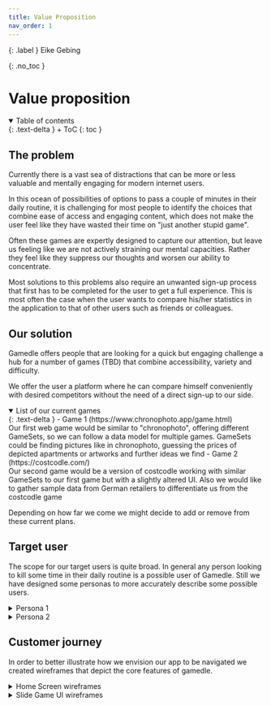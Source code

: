 ```yaml
---
title: Value Proposition
nav_order: 1
---
```



{: .label }
Eike Gebing

{: .no_toc }
# Value proposition

<details open markdown="block">
{: .text-delta }
<summary>Table of contents</summary>
+ ToC
{: toc }
</details>

## The problem

Currently there is a vast sea of distractions that can be more or less valuable and mentally engaging for modern internet users. 

In this ocean of possibilities of options to pass a couple of minutes in their daily routine, it is challenging for most people to identify the choices that combine ease of access and engaging content, which does not make the user feel like they have wasted their time on "just another stupid game".

Often these games are expertly designed to capture our attention, but leave us feeling like we are not actively straining our mental capacities. Rather they feel like they suppress our thoughts and worsen our ability to concentrate.

Most solutions to this problems also require an unwanted sign-up process that first has to be completed for the user to get a full experience. This is most often the case when the user wants to compare his/her statistics in the application to that of other users such as friends or colleagues.

## Our solution

Gamedle offers people that are looking for a quick but engaging challenge a hub for a number of games (TBD) that combine accessibility, variety and difficulty. 

We offer the user a platform where he can compare himself conveniently with desired competitors without the need of a direct sign-up to our side.

<details open markdown="block">
{: .text-delta }
<summary>List of our current games</summary>
- Game 1 (https://www.chronophoto.app/game.html) <br>
  Our first web game would be similar to "chronophoto", offering different GameSets, so we can follow a data model for multiple games. GameSets could be finding pictures like in chronophoto, guessing the prices of depicted apartments or artworks and further ideas we find
- Game 2 (https://costcodle.com/) <br>
  Our second game would be a version of costcodle working with similar GameSets to our first game but with a slightly altered UI. Also we would like to gather sample data from German retailers to differentiate us from the costcodle game

  Depending on how far we come we might decide to add or remove from these current plans.

</details>

## Target user

The scope for our target users is quite broad. In general any person looking to kill some time in their daily routine is a possible user of Gamedle. Still we have designed some personas to more accurately describe some possible users.

<details>

<summary>Persona 1</summary>
<img src="assets/images/Persona1/Persona1_page-0001.jpg">

---

<img src="assets/images/Persona1/Persona1_page-0002.jpg">

---

<img src="assets/images/Persona1/Persona1_page-0003.jpg">
</details>

<details>

<summary>Persona 2</summary>
<img src="assets/images/Persona2/Persona2_page-0001.jpg">

---

<img src="assets/images/Persona2/Persona2_page-0002.jpg">

---

<img src="assets/images/Persona2/Persona2_page-0003.jpg">
</details>



## Customer journey

In order to better illustrate how we envision our app to be navigated we created wireframes that depict the core features of gamedle.

<details>

<summary>Home Screen wireframes</summary>
<img src="assets/images/Wireframes/Home Screen.png">

---

<img src="assets/images/Wireframes/Home Screen (Open Sidebars).png">

</details>

<details>

<summary>Slide Game UI wireframes</summary>
<img src="assets/images/Wireframes/Slide game UI.png">

---

<img src="assets/images/Wireframes/Slide Game UI Result.png">

</details>